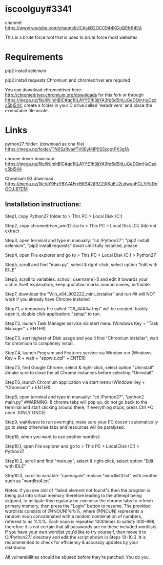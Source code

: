 # iscoolguy#3341
channel: https://www.youtube.com/channel/UCAskB2OCC944KGgQ9fr64EA

This is a brute force tool that is used to brute force most websites

# Requirements
pip2 install selenium

pip2 install requests
Chromium and chromedriver are required

You can download chromedriver here: http://chromedriver.chromium.org/downloads for this fork or through https://mega.nz/file/iNlmhBIC#qc1ltLAYYE1h3jjYA3fp6dShLuGeDQmHuOzdc5bj544, create a folder in your C drive called 'webdrivers' and place the executable file inside.

# Links

python27 folder: (download as one file) https://mega.nz/folder/TN0SzRya#TV0EyI4lP0SSxoptPX3g1A

chrome driver download: https://mega.nz/file/iNlmhBIC#qc1ltLAYYE1h3jjYA3fp6dShLuGeDQmHuOzdc5bj544

Chromium 93 download: https://mega.nz/file/aY9FxYBY#4FrcBKS42jf9ZZtRKuEU2udwuoFGL7iYkDdOOJ_67DM


## Installation instructions:

Step1, copy Python27 folder to > This PC > Local Disk (C:)

Step2, copy chromedriver_win32.zip to > This PC > Local Disk (C:) #do not extract

Step3, open terminal and type in manually: "cd /Python27", "pip2 install selenium", "pip2 install requests" #wait until fully installed, please.

Step4, open File explorer and go to > This PC > Local Disk (C:) > Python27 

Step5, scroll and find "main.py", select & right-click, select option "Edit with IDLE"

Step6, scroll to variables: school, username1-5 and edit it towards your victim #self explanatory, keep quotation marks around names, birthdate. 

Step7, download the "Win_x64_902222_mini_installer” and run #it will NOT work if you already have Chrome installed

Step7.1, a temporary file called "CR_#####.tmp" will be created, hastily open it, double click application: "setup" to run.

Step7.2, launch Task Manager service via start menu (Windows Key + "Task Manager" + ENTER)

Step7.3, sort highest of Disk usage and you'll find "Chromium installer", wait for chromium to completely install.

Step7.4, launch Program and Features service via Window run (Windows Key + R + wait + "appwiz.cpl" + ENTER)

Step7.5, find Google Chrome, select & right-click, select option "Uninstall" #make sure to close the all Chrome instances before selecting "Uninstall".

Step7.6, launch Chromium application via start menu (Windows Key + "Chromium" + ENTER)

Step8, open terminal and type in manually: "cd /Python27", "python2 main.py" #WARNING: 8 chrome tabs will pop up, do not go back to the terminal and start clicking around there, if everything stops, press Ctrl +C once. (ONLY ONCE)

Step9, wait/leave to run overnight, make sure your PC doesn't automatically go to sleep otherwise tabs and resources will be paralysed.

Step10, when you want to use another wordlist:

Step10.1, open File explorer and go to > This PC > Local Disk (C:) > Python27 

Step10.2, scroll and find "main.py", select & right-click, select option "Edit with IDLE"

Step10.3, scroll to variable: "openagain" replace "wordlist3.txt" with another such as "wordlist4.txt"
 
 
Notes:
If you see alot of "failed element not found"s then the program is being put into virtual memory therefore leading to the attempt being skipped, 
to mitigate this regularly un-minimise the chrome tabs to refresh primary memory, then press the "Login" button to resume.
The provided wordlists consists of @(NOUN)%%%, where @(NOUN) represents a random noun concatenated with a random combination of numbers, referred to as %%%. Each noun is repeated 1000times to satisfy 000-999, therefore it is not certain that all passwords are on these included wordlists. If you have your own wordlist you'd like to try yourself, then move it to C:/Python27/ directory and edit the script shown in Steps 10-10.3.
It is recommended to check for efficiency & accuracy updates by your distributor.
 
All vulnerabilities should be abused before they're patched. You do you.
